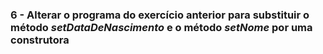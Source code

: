 ### 6 - Alterar o programa do exercício anterior para substituir o método *setDataDeNascimento* e o método *setNome* por uma construtora